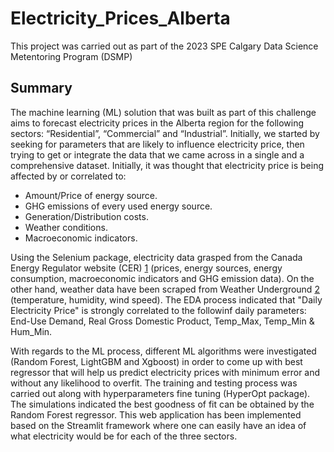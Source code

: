 # Electricity_Prices_Alberta
This project was carried out as part of the 2023 SPE Calgary Data Science Metentoring Program (DSMP)

## Summary

  The machine learning (ML) solution that was built as part of this challenge aims to forecast electricity prices in the Alberta region for the following sectors: “Residential”, “Commercial” and “Industrial”.
Initially, we started by seeking for parameters that are likely to influence electricity price, then trying to get or integrate the data that we came across in a single and a comprehensive dataset. Initially, it was thought that electricity price is being affected by or correlated to:
-	Amount/Price of energy source.
-	GHG emissions of every used energy source.
-	Generation/Distribution costs.
-	Weather conditions.
-	Macroeconomic indicators.

  Using the Selenium package, electricity data grasped from the Canada Energy Regulator website (CER) [1] (prices, energy sources, energy consumption, macroeconomic indicators and GHG emission data). On the other hand, weather data have been scraped from Weather Underground [2] (temperature, humidity, wind speed). The EDA process indicated that "Daily Electricity Price" is strongly correlated to the followinf daily parameters: End-Use Demand, Real Gross Domestic Product, Temp_Max, Temp_Min & Hum_Min.

  With regards to the ML process, different ML algorithms were investigated (Random Forest, LightGBM and Xgboost) in order to come up with best regressor that will help us predict electricity prices with minimum error and without any likelihood to overfit. The training and testing process was carried out along with hyperparameters fine tuning (HyperOpt package). The simulations indicated the best goodness of fit can be obtained by the Random Forest regressor.
 	This web application has been implemented based on the Streamlit framework where one can easily have an idea of what electricity would be for each of the three sectors.

[1]: https://apps.cer-rec.gc.ca/ftrppndc/dflt.aspx?GoCTemplateCulture=en-CA

[2]: https://www.wunderground.com/

